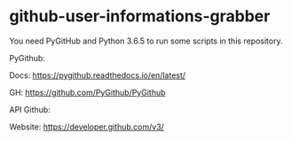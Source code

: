 # github-user-informations-grabber

You need PyGitHub and Python 3.6.5 to run some scripts in this repository.


PyGithub:

Docs: https://pygithub.readthedocs.io/en/latest/

GH: https://github.com/PyGithub/PyGithub


API Github:

Website: https://developer.github.com/v3/
